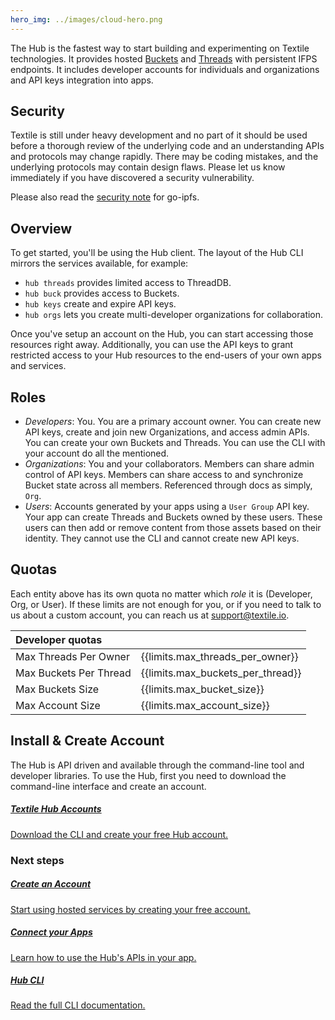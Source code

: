 ```yaml
---
hero_img: ../images/cloud-hero.png
---
```


The Hub is the fastest way to start building and experimenting on Textile technologies. It provides hosted [Buckets](../buckets/index.md) and [Threads](../threads/index.md) with persistent IFPS endpoints. It includes developer accounts for individuals and organizations and API keys integration into apps.

## Security

Textile is still under heavy development and no part of it should be used before a thorough review of the underlying code and an understanding APIs and protocols may change rapidly. There may be coding mistakes, and the underlying protocols may contain design flaws. Please let us know immediately if you have discovered a security vulnerability.

Please also read the [security note](https://github.com/ipfs/go-ipfs#security-issues) for go-ipfs.

## Overview

To get started, you'll be using the Hub client. The layout of the Hub CLI mirrors the services available, for example:

* `hub threads` provides limited access to ThreadDB.
* `hub buck` provides access to Buckets.
* `hub keys` create and expire API keys.
* `hub orgs` lets you create multi-developer organizations for collaboration.

Once you've setup an account on the Hub, you can start accessing those resources right away. Additionally, you can use the API keys to grant restricted access to your Hub resources to the end-users of your own apps and services.

## Roles

* *Developers*: You. You are a primary account owner. You can create new API keys, create and join new Organizations, and access admin APIs. You can create your own Buckets and Threads. You can use the CLI with your account do all the mentioned.
* *Organizations*: You and your collaborators. Members can share admin control of API keys. Members can share access to and synchronize Bucket state across all members. Referenced through docs as simply, `Org`.
* *Users*: Accounts generated by your apps using a `User Group` API key. Your app can create Threads and Buckets owned by these users. These users can then add or remove content from those assets based on their identity. They cannot use the CLI and cannot create new API keys.

## Quotas

Each entity above has its own quota no matter which *role* it is (Developer, Org, or User). If these limits are not enough for you, or if you need to talk to us about a custom account, you can reach us at [support@textile.io](mailto:support@textile.io).

| Developer quotas | |
| :------ | :------ |
| Max Threads Per Owner | {{limits.max_threads_per_owner}} |
| Max Buckets Per Thread | {{limits.max_buckets_per_thread}} |
| Max Buckets Size | {{limits.max_bucket_size}} |
| Max Account Size | {{limits.max_account_size}} |

## Install & Create Account

The Hub is API driven and available through the command-line tool and developer libraries. To use the Hub, first you need to download the command-line interface and create an account.

<div class="txtl-options half">
  <a href="../hub/accounts" class="box">
    <h5>Textile Hub Accounts</h5>
    <p>Download the CLI and create your free Hub account.</p>
  </a>
</div>

### Next steps

<div class="txtl-options">
  <a href="../hub/accounts" class="box">
    <h5>Create an Account</h5>
    <p>Start using hosted services by creating your free account.</p>
  </a>
  <span class="box-space"> </span>
  <a href="../hub/apis" class="box">
    <h5>Connect your Apps</h5>
    <p>Learn how to use the Hub's APIs in your app.</p>
  </a>
  <span class="box-space"> </span>
  <a href="../hub/cli/hub" class="box">
    <h5>Hub CLI</h5>
    <p>Read the full CLI documentation.</p>
  </a>
</div>
